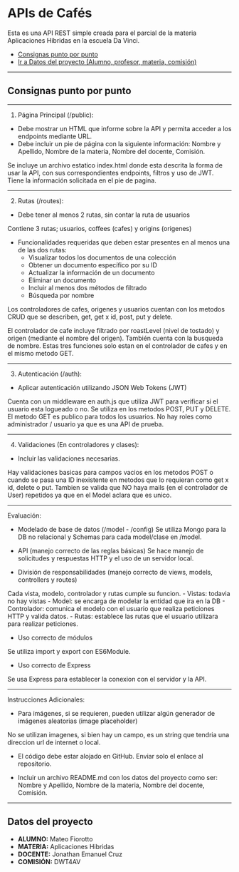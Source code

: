 # APIs de Cafés

Esta es una API REST simple creada para el parcial de la materia Aplicaciones Hibridas en la escuela Da Vinci.

- [Consignas punto por punto](#consignas-punto-por-punto)
- [Ir a Datos del proyecto (Alumno, profesor, materia, comisión)](#datos-del-proyecto)

---

## Consignas punto por punto

---

1. Página Principal (/public):
- Debe mostrar un HTML que informe sobre la API y permita acceder a los endpoints mediante URL.
- Debe incluir un pie de página con la siguiente información: Nombre y Apellido, Nombre de la materia, Nombre del docente, Comisión.

Se incluye un archivo estatico index.html donde esta descrita la forma de usar la API, con sus correspondientes endpoints, filtros y uso de JWT.
Tiene la información solicitada en el pie de pagina.

---

2. Rutas (/routes):
- Debe tener al menos 2 rutas, sin contar la ruta de usuarios

Contiene 3 rutas; usuarios, coffees (cafes) y origins (origenes)

- Funcionalidades requeridas que deben estar presentes en al menos una de las dos rutas:
    - Visualizar todos los documentos de una colección
    - Obtener un documento específico por su ID
    - Actualizar la información de un documento
    - Eliminar un documento
    - Incluir al menos dos métodos de filtrado
    - Búsqueda por nombre

Los controladores de cafes, origenes y usuarios cuentan con los metodos CRUD que se describen, get, get x id, post, put y delete.

El controlador de cafe incluye filtrado por roastLevel (nivel de tostado) y origen (mediante el nombre del origen). También cuenta con la busqueda de nombre.
Estas tres funciones solo estan en el controlador de cafes y en el mismo metodo GET.

---

3. Autenticación (/auth):
- Aplicar autenticación utilizando JSON Web Tokens (JWT)

Cuenta con un middleware en auth.js que utiliza JWT para verificar si el usuario esta logueado o no. Se utiliza en los metodos POST, PUT y DELETE. El metodo GET es publico para todos los usuarios. No hay roles como administrador / usuario ya que es una API de prueba.

---

4. Validaciones (En controladores y clases):
- Incluir las validaciones necesarias.

Hay validaciones basicas para campos vacios en los metodos POST o cuando se pasa una ID inexistente en metodos que lo requieran como get x id, delete o put.
Tambien se valida que NO haya mails (en el controlador de User) repetidos ya que en el Model aclara que es unico.

---

Evaluación:
- Modelado de base de datos (/model - /config)
Se utiliza Mongo para la DB no relacional y Schemas para cada model/clase en /model.

- API (manejo correcto de las reglas básicas)
Se hace manejo de solicitudes y respuestas HTTP y el uso de un servidor local.

- División de responsabilidades (manejo correcto de views, models, controllers y
routes)

Cada vista, modelo, controlador y rutas cumple su funcion.
    - Vistas: todavia no hay vistas
    - Model: se encarga de modelar la entidad que ira en la DB
    - Controlador: comunica el modelo con el usuario que realiza peticiones HTTP y valida datos.
    - Rutas: establece las rutas que el usuario utilizara para realizar peticiones.

- Uso correcto de módulos

Se utiliza import y export con ES6Module.

- Uso correcto de Express

Se usa Express para establecer la conexion con el servidor y la API.

---

Instrucciones Adicionales:

- Para imágenes, si se requieren, pueden utilizar algún generador de imágenes
aleatorias (image placeholder)

No se utilizan imagenes, si bien hay un campo, es un string que tendria una direccion url de internet o local.

- El código debe estar alojado en GitHub. Enviar solo el enlace al repositorio.

- Incluir un archivo README.md con los datos del proyecto como ser: Nombre y Apellido, Nombre de la materia, Nombre del docente, Comisión.

---

## Datos del proyecto
- **ALUMNO:** Mateo Fiorotto
- **MATERIA:** Aplicaciones Hibridas
- **DOCENTE:** Jonathan Emanuel Cruz
- **COMISIÓN:** DWT4AV
